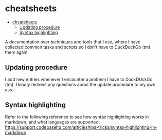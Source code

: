 # cheatsheets
<!--ts-->
   * [cheatsheets](README.md#cheatsheets)
      * [Updating procedure](README.md#updating-procedure)
      * [Syntax highlighting](README.md#syntax-highlighting)

<!-- Added by: runner, at: Mon Mar  8 07:42:53 UTC 2021 -->

<!--te-->

A documentation over techniques and tools that I use, where I have collected common tasks and scripts so I don't have to DuckDuckGo (tm) them again.

## Updating procedure

I add new entries whenever I encounter a problem I have to DuckDUckGo (tm). I kindly redirect any questions about the update procedure to my own ass.

## Syntax highlighting

Refer to the following reference to see how syntax highlighting works in markdown, and what languages are supported: https://support.codebasehq.com/articles/tips-tricks/syntax-highlighting-in-markdown
